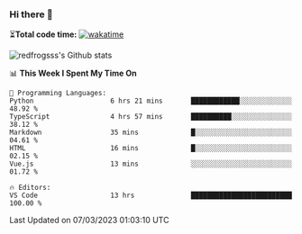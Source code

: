### Hi there 👋

⏳**Total code time:** [![wakatime](https://wakatime.com/badge/user/2cbd8003-b8b8-4565-92d7-ad9c23ff1846.svg)](https://wakatime.com/@2cbd8003-b8b8-4565-92d7-ad9c23ff1846)

<img src="https://github-readme-stats.vercel.app/api?username=redfrogsss&show_icons=true" alt="redfrogsss's Github stats"></img>

<!--START_SECTION:waka-->
📊 **This Week I Spent My Time On** 

```text
💬 Programming Languages: 
Python                   6 hrs 21 mins       ████████████░░░░░░░░░░░░░   48.92 % 
TypeScript               4 hrs 57 mins       ██████████░░░░░░░░░░░░░░░   38.12 % 
Markdown                 35 mins             █░░░░░░░░░░░░░░░░░░░░░░░░   04.61 % 
HTML                     16 mins             █░░░░░░░░░░░░░░░░░░░░░░░░   02.15 % 
Vue.js                   13 mins             ░░░░░░░░░░░░░░░░░░░░░░░░░   01.72 % 

🔥 Editors: 
VS Code                  13 hrs              █████████████████████████   100.00 % 
```


 Last Updated on 07/03/2023 01:03:10 UTC
<!--END_SECTION:waka-->

